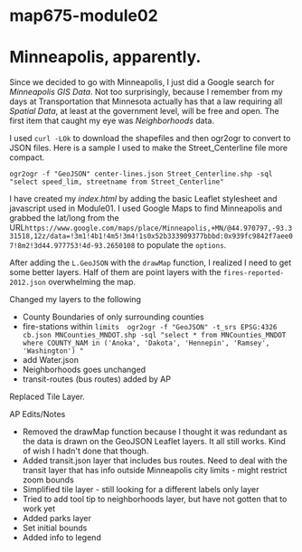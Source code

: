 # map675-module02
Minneapolis, apparently.
=======

Since we decided to go with Minneapolis, I just did a Google search for _Minneapolis GIS Data_.  Not too surprisingly, because I remember from my days at Transportation that Minnesota actually has that a law requiring all *Spatial Data*, at least at the government level, will be free and open.  The first item that caught my eye was _Neighborhoods_ data. 

I used `curl -LOk` to download the shapefiles and then ogr2ogr to convert to JSON files.  Here is a sample I used to make the Street_Centerline file more compact.
```
ogr2ogr -f "GeoJSON" center-lines.json Street_Centerline.shp -sql "select speed_lim, streetname from Street_Centerline"
```
I have created my _index.html_ by adding the basic Leaflet stylesheet and javascript used in Module01.  I used Google Maps to find Minneapolis and grabbed the lat/long from the URL```https://www.google.com/maps/place/Minneapolis,+MN/@44.970797,-93.331518,12z/data=!3m1!4b1!4m5!3m4!1s0x52b333909377bbbd:0x939fc9842f7aee07!8m2!3d44.977753!4d-93.2650108``` to populate the `options`. 

After adding the `L.GeoJSON` with the `drawMap` function, I realized I need to get some better layers.  Half of them are point layers with the `fires-reported-2012.json` overwhelming the map. 

Changed my layers to the following 
* County Boundaries of only surrounding counties
* fire-stations within ```limits  ogr2ogr -f "GeoJSON" -t_srs EPSG:4326 cb.json MNCounties_MNDOT.shp -sql "select * from MNCounties_MNDOT where COUNTY_NAM in ('Anoka', 'Dakota', 'Hennepin', 'Ramsey', 'Washington') "```
* add Water.json
* Neighborhoods goes unchanged
* transit-routes (bus routes) added by AP

Replaced Tile Layer.

AP Edits/Notes
* Removed the drawMap function because I thought it was redundant as the data is drawn on the GeoJSON Leaflet layers. It all still works. Kind of wish I hadn't done that though. 
* Added transit.json layer that includes bus routes. 
Need to deal with the transit layer that has info outside Minneapolis city limits - might restrict zoom bounds
* Simplified tile layer - still looking for a different labels only layer
* Tried to add tool tip to neighborhoods layer, but have not gotten that to work yet
* Added parks layer
* Set initial bounds
* Added info to legend





